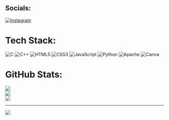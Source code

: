 <!--- 
- 👋 Hi, I’m @Vegad-uday
- 👀 I’m interested in Cybersecurity
- 🌱 I’m currently learning DSA 


Vegad-uday/Vegad-uday is a ✨ special ✨ repository because its `README.md` (this file) appears on your GitHub profile.
You can click the Preview link to take a look at your changes.
--->

##  Socials:
[![Instagram](https://img.shields.io/badge/Instagram-%23E4405F.svg?logo=Instagram&logoColor=white)](https://instagram.com/http://instagram.com/vegad_uday_/) 

#  Tech Stack:
![C](https://img.shields.io/badge/c-%2300599C.svg?style=plastic&logo=c&logoColor=white) ![C++](https://img.shields.io/badge/c++-%2300599C.svg?style=plastic&logo=c%2B%2B&logoColor=white) ![HTML5](https://img.shields.io/badge/html5-%23E34F26.svg?style=plastic&logo=html5&logoColor=white)  ![CSS3](https://img.shields.io/badge/css3-%231572B6.svg?style=plastic&logo=css3&logoColor=white) ![JavaScript](https://img.shields.io/badge/javascript-%23323330.svg?style=plastic&logo=javascript&logoColor=%23F7DF1E) ![Python](https://img.shields.io/badge/python-3670A0?style=plastic&logo=python&logoColor=ffdd54)  ![Apache](https://img.shields.io/badge/apache-%23D42029.svg?style=plastic&logo=apache&logoColor=white) ![Canva](https://img.shields.io/badge/Canva-%2300C4CC.svg?style=plastic&logo=Canva&logoColor=white)
#  GitHub Stats:
![](https://github-readme-stats.vercel.app/api?username=Vegad-uday&theme=blue-green&hide_border=false&include_all_commits=false&count_private=true)<br/>
![](https://github-readme-streak-stats.herokuapp.com/?user=Vegad-uday&theme=blue-green&hide_border=false)<br/>
![](https://github-readme-stats.vercel.app/api/top-langs/?username=Vegad-uday&theme=blue-green&hide_border=false&include_all_commits=false&count_private=true&layout=compact)

---
[![](https://visitcount.itsvg.in/api?id=Vegad-uday&icon=2&color=3)](https://visitcount.itsvg.in)

<!-- Proudly created with GPRM ( https://gprm.itsvg.in ) -->
